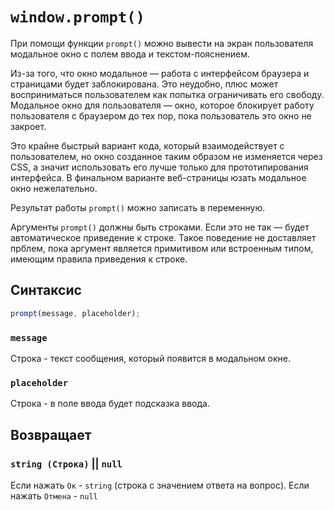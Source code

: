 # `window.prompt()`

При помощи функции `prompt()` можно вывести на экран пользователя модальное окно c полем ввода и текстом-пояснением.

Из-за того, что окно модальное — работа с интерфейсом браузера и страницами будет заблокирована. Это неудобно, плюс может восприниматься пользователем как попытка ограничивать его свободу. Модальное окно для пользователя — окно, которое блокирует работу пользователя с браузером до тех пор, пока пользователь это окно не закроет.

Это крайне быстрый вариант кода, который взаимодействует с пользователем, но окно созданное таким образом не изменяется через CSS, а значит использовать его лучше только для прототипирования интерфейса. В финальном варианте веб-страницы юзать модальное окно нежелательно.

Результат работы `prompt()` можно записать в переменную.

Аргументы `prompt()` должны быть строками. Если это не так — будет автоматическое приведение к строке. Такое поведение не доставляет прблем, пока аргумент является примитивом или встроенным типом, имеющим правила приведения к строке.

## Синтаксис

```js
prompt(message, placeholder);
```

### `message`

Строка - текст сообщения, который появится в модальном окне.

### `placeholder`

Строка - в поле ввода будет подсказка ввода.

## Возвращает

### `string (Строка)` || `null`

Если нажать `Ок` - `string` (строка с значением ответа на вопрос).
Если нажать `Отмена` - `null`
